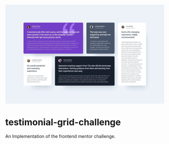 ![Testimonial Grid](https://github.com/dartflutterguy/testimonial-grid-challenge/blob/main/design/desktop-design.jpg)

# testimonial-grid-challenge
An Implementation of the frontend mentor challenge.
